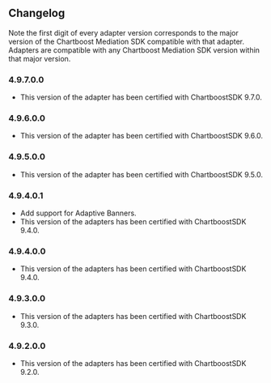 ## Changelog

Note the first digit of every adapter version corresponds to the major version of the Chartboost Mediation SDK compatible with that adapter. 
Adapters are compatible with any Chartboost Mediation SDK version within that major version.

### 4.9.7.0.0
- This version of the adapter has been certified with ChartboostSDK 9.7.0.

### 4.9.6.0.0
- This version of the adapter has been certified with ChartboostSDK 9.6.0.

### 4.9.5.0.0
- This version of the adapter has been certified with ChartboostSDK 9.5.0.

### 4.9.4.0.1
- Add support for Adaptive Banners.
- This version of the adapters has been certified with ChartboostSDK 9.4.0.

### 4.9.4.0.0
- This version of the adapters has been certified with ChartboostSDK 9.4.0.

### 4.9.3.0.0
- This version of the adapters has been certified with ChartboostSDK 9.3.0.

### 4.9.2.0.0
- This version of the adapters has been certified with ChartboostSDK 9.2.0.
